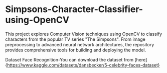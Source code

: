 # Simpsons-Character-Classifier-using-OpenCV
This project explores Computer Vision techniques using OpenCV to classify characters from the popular TV series "The Simpsons". From image preprocessing to advanced neural network architectures, the repository provides comprehensive tools for building and deploying the model.

Dataset
Face Recognition-You can download the dataset from [here]{https://www.kaggle.com/datasets/dansbecker/5-celebrity-faces-dataset}
